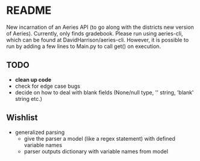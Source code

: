 # README
New incarnation of an Aeries API (to go along with the districts new version of Aeries). Currently, only finds gradebook. Please run using aeries-cli, which can be found at DavidHarrison/aeries-cli. However, it is possible to run by adding a few lines to Main.py to call get() on execution.

## TODO
- **clean up code**
- check for edge case bugs
- decide on how to deal with blank fields (None/null type, '' string, 'blank' string etc.)

## Wishlist
- generalized parsing
	- give the parser a model (like a regex statement) with defined variable names
	- parser outputs dictionary with variable names from model
